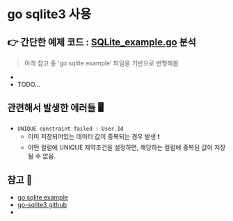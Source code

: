 # go sqlite3 사용


## 👉 간단한 예제 코드 : [SQLite_example.go](https://github.com/sujiny-tech/TIL/blob/main/programming/Golang/go-sqlite3/SQLite_example.go) 분석
> 아래 참고 중 'go sqlite example' 파일을 기반으로 변형해봄

+ 
+ TODO...

## 관련해서 발생한 에러들 🖥
+ `UNIQUE constraint failed : User.Id`
   + 이미 저장되어있는 데이터 값이 중복되는 경우 발생 ❗
   + 어떤 컬럼에 UNIQUE 제약조건을 설정하면, 해당하는 컬럼에 중복된 값이 저장될 수 없음.

## 참고 💫
+ [go sqlite example](https://www.codeproject.com/Articles/5261771/Golang-SQLite-Simple-Example)
+ [go-sqlite3 github](https://github.com/mattn/go-sqlite3)   
+ 
